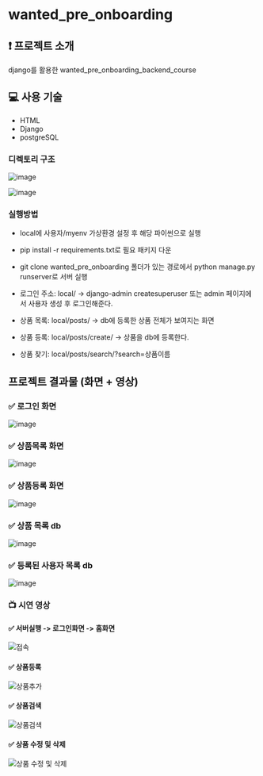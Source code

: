 # wanted_pre_onboarding

## ❗️ 프로젝트 소개
django를 활용한 wanted_pre_onboarding_backend_course

## 💻 사용 기술
- HTML
- Django
- postgreSQL

### 디렉토리 구조
![image](https://user-images.githubusercontent.com/67543838/164177214-f69061d1-a9cb-4112-b811-6bce75b53f4b.png)

![image](https://user-images.githubusercontent.com/67543838/164177359-03034101-0fa1-4a28-9987-3b900ed73e28.png)

### 실행방법
- local에 사용자/myenv 가상환경 설정 후 해당 파이썬으로 실행
- pip install -r requirements.txt로 필요 패키지 다운
- git clone wanted_pre_onboarding 폴더가 있는 경로에서 python manage.py runserver로 서버 실행

- 로그인 주소: local/ -> django-admin createsuperuser 또는 admin 페이지에서 사용자 생성 후 로그인해준다.
- 상품 목록: local/posts/ -> db에 등록한 상품 전체가 보여지는 화면
- 상품 등록: local/posts/create/ -> 상품을 db에 등록한다.
- 상품 찾기: local/posts/search/?search=상품이름 

## 프로젝트 결과물 (화면 + 영상)

### ✅ 로그인 화면

![image](https://user-images.githubusercontent.com/67543838/164179935-a8894ed8-d3dd-49c6-a692-acd11f371c07.png)

### ✅ 상품목록 화면

![image](https://user-images.githubusercontent.com/67543838/164180074-ae67af98-d8bb-4516-83ad-eeea7bc9052c.png)

### ✅ 상품등록 화면

![image](https://user-images.githubusercontent.com/67543838/164180212-84e0ebb4-7009-48c5-ba94-7ce13c6d118a.png)

### ✅ 상품 목록 db
  
![image](https://user-images.githubusercontent.com/67543838/164180467-94b9fc4a-d5ca-4634-a215-884d7ae4d5cc.png)

### ✅ 등록된 사용자 목록 db

![image](https://user-images.githubusercontent.com/67543838/164180699-7d762fdf-f9fd-4120-91da-505e105fa26a.png)
  
### 📺  시연 영상

#### ✅ 서버실행 -> 로그인화면 -> 홈화면

![접속](https://user-images.githubusercontent.com/67543838/164185719-378b890f-d290-4c87-b53d-ad11e2d550fc.gif)

#### ✅ 상품등록

![상품추가](https://user-images.githubusercontent.com/67543838/164185860-de413259-edcc-4672-8749-1f4d20ce751e.gif)

#### ✅ 상품검색

![상품검색](https://user-images.githubusercontent.com/67543838/164185880-d2159dab-307e-44a9-af76-45c5996ead69.gif)

#### ✅ 상품 수정 및 삭제

![상품 수정 및 삭제](https://user-images.githubusercontent.com/67543838/164185898-d76137d5-8971-46eb-a092-c4a972bfa9f5.gif)

  

